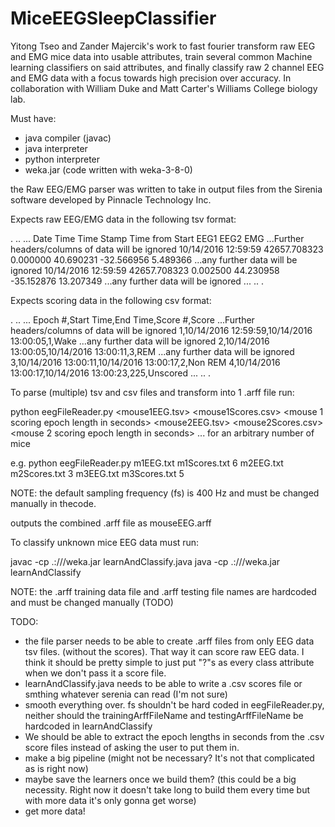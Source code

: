 # MiceEEGSleepClassifier

Yitong Tseo and Zander Majercik's work to fast fourier transform raw EEG and EMG mice data into usable attributes, train several common Machine learning classifiers on said attributes, and finally classify raw 2 channel EEG and EMG data with a focus towards high precision over accuracy. In collaboration with William Duke and Matt Carter's Williams College biology lab.

Must have:
- java compiler (javac)
- java interpreter
- python interpreter
- weka.jar (code written with weka-3-8-0)

the Raw EEG/EMG parser was written to take in output files from the Sirenia software developed by Pinnacle Technology Inc.

Expects raw EEG/EMG data in the following tsv format:

.
..
...
Date	Time	Time Stamp	Time from Start	EEG1	EEG2	EMG	...Further headers/columns of data will be ignored
10/14/2016	12:59:59	42657.708323	0.000000	40.690231	-32.566956	5.489366	  ...any further data will be ignored
10/14/2016	12:59:59	42657.708323	0.002500	44.230958	-35.152876	13.207349	  ...any further data will be ignored
...
..
.	


Expects scoring data in the following csv format:

.
..
...
Epoch #,Start Time,End Time,Score #,Score ...Further headers/columns of data will be ignored
1,10/14/2016 12:59:59,10/14/2016 13:00:05,1,Wake ...any further data will be ignored
2,10/14/2016 13:00:05,10/14/2016 13:00:11,3,REM ...any further data will be ignored
3,10/14/2016 13:00:11,10/14/2016 13:00:17,2,Non REM
4,10/14/2016 13:00:17,10/14/2016 13:00:23,225,Unscored
...
..
.


To parse (multiple) tsv and csv files and transform into 1 .arff file run:

python eegFileReader.py <mouse1EEG.tsv> <mouse1Scores.csv> <mouse 1 scoring epoch length in seconds> <mouse2EEG.tsv> <mouse2Scores.csv> <mouse 2 scoring epoch length in seconds> ... for an arbitrary number of mice

e.g. python eegFileReader.py m1EEG.txt m1Scores.txt 6 m2EEG.txt m2Scores.txt 3 m3EEG.txt m3Scores.txt 5

NOTE: the default sampling frequency (fs) is 400 Hz and must be changed manually in thecode.

outputs the combined .arff file as mouseEEG.arff



To classify unknown mice EEG data must run:

javac -cp .:<path>/<to>/<weka>/weka.jar learnAndClassify.java
java -cp .:<path>/<to>/<weka>/weka.jar learnAndClassify

NOTE: the .arff training data file and .arff testing file names are hardcoded and must be changed manually (TODO)



TODO:
- the file parser needs to be able to create .arff files from only EEG data tsv files. (without the scores). That way it can score raw EEG data. I think it should be pretty simple to just put "?"s as every class attribute when we don't pass it a score file.
- learnAndClassify.java needs to be able to write a .csv scores file or smthing whatever serenia can read (I'm not sure)
- smooth everything over. fs shouldn't be hard coded in eegFileReader.py, neither should the trainingArffFileName and testingArffFileName be hardcoded in learnAndClassify
- We should be able to extract the epoch lengths in seconds from the .csv score files instead of asking the user to put them in.
- make a big pipeline (might not be necessary? It's not that complicated as is right now)
- maybe save the learners once we build them? (this could be a big necessity. Right now it doesn't take long to build them every time but with more data it's only gonna get worse)
- get more data!
